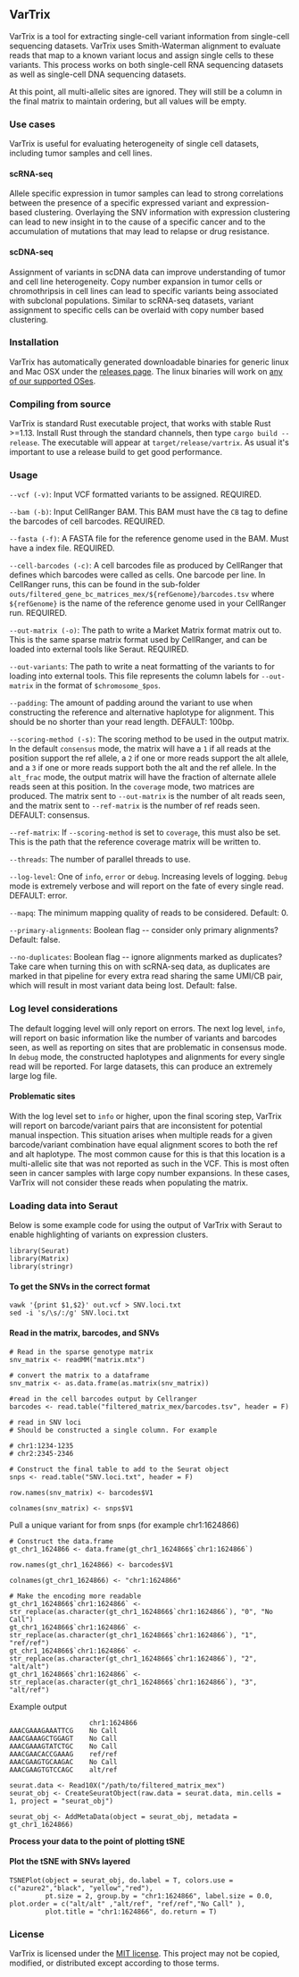 ## VarTrix

VarTrix is a tool for extracting single-cell variant information from single-cell sequencing datasets. VarTrix uses Smith-Waterman alignment to evaluate reads that map to a known variant locus and assign single cells to these variants. This process works on both single-cell RNA sequencing datasets as well as single-cell DNA sequencing datasets.

At this point, all multi-allelic sites are ignored. They will still be a column in the final matrix to maintain ordering, but all values will be empty.

### Use cases
VarTrix is useful for evaluating heterogeneity of single cell datasets, including tumor samples and cell lines. 

#### scRNA-seq
Allele specific expression in tumor samples can lead to strong correlations between the presence of a specific expressed variant and expression-based clustering. Overlaying the SNV information with expression clustering can lead to new insight in to the cause of a specific cancer and to the accumulation of mutations that may lead to relapse or drug resistance.

#### scDNA-seq
Assignment of variants in scDNA data can improve understanding of tumor and cell line heterogeneity. Copy number expansion in tumor cells or chromothripsis in cell lines can lead to specific variants being associated with subclonal populations. Similar to scRNA-seq datasets, variant assignment to specific cells can be overlaid with copy number based clustering.

### Installation

VarTrix has automatically generated downloadable binaries for generic linux and Mac OSX under the [releases page](https://github.com/10XGenomics/vartrix/releases). The linux binaries will work on [any of our supported OSes](https://support.10xgenomics.com/os-support). 

### Compiling from source
VarTrix is standard Rust executable project, that works with stable Rust >=1.13. Install Rust through the standard channels, then type `cargo build --release`. The executable will appear at `target/release/vartrix`. As usual it's important to use a release build to get good performance.

### Usage

`--vcf (-v)`: Input VCF formatted variants to be assigned. REQUIRED.

`--bam (-b)`: Input CellRanger BAM. This BAM must have the `CB` tag to define the barcodes of cell barcodes. REQUIRED.

`--fasta (-f)`: A FASTA file for the reference genome used in the BAM. Must have a index file. REQUIRED.

`--cell-barcodes (-c)`: A cell barcodes file as produced by CellRanger that defines which barcodes were called as cells. One barcode per line. In CellRanger runs, this can be found in the sub-folder `outs/filtered_gene_bc_matrices_mex/${refGenome}/barcodes.tsv` where `${refGenome}` is the name of the reference genome used in your CellRanger run. REQUIRED.

`--out-matrix (-o)`: The path to write a Market Matrix format matrix out to. This is the same sparse matrix format used by CellRanger, and can be loaded into external tools like Seraut. REQUIRED.

`--out-variants`: The path to write a neat formatting of the variants to for loading into external tools. This file represents the column labels for `--out-matrix` in the format of `$chromosome_$pos`.

`--padding`: The amount of padding around the variant to use when constructing the reference and alternative haplotype for alignment. This should be no shorter than your read length. DEFAULT: 100bp.

`--scoring-method (-s)`: The scoring method to be used in the output matrix. In the default `consensus` mode, the matrix will have a `1` if all reads at the position support the ref allele, a `2` if one or more reads support the alt allele, and a `3` if one or more reads support both the alt and the ref allele. In the `alt_frac` mode, the output matrix will have the fraction of alternate allele reads seen at this position. In the `coverage` mode, two matrices are produced. The matrix sent to `--out-matrix` is the number of alt reads seen, and the matrix sent to `--ref-matrix` is the number of ref reads seen. DEFAULT: consensus.

`--ref-matrix`: If `--scoring-method` is set to `coverage`, this must also be set. This is the path that the reference coverage matrix will be written to.

`--threads`: The number of parallel threads to use.

`--log-level`: One of `info`, `error` or `debug`. Increasing levels of logging. `Debug` mode is extremely verbose and will report on the fate of every single read. DEFAULT: error.

`--mapq`: The minimum mapping quality of reads to be considered. Default: 0.

`--primary-alignments`: Boolean flag -- consider only primary alignments? Default: false.

`--no-duplicates`: Boolean flag -- ignore alignments marked as duplicates? Take care when turning this on with scRNA-seq data, as duplicates are marked in that pipeline for every extra read sharing the same UMI/CB pair, which will result in most variant data being lost. Default: false.


### Log level considerations
The default logging level will only report on errors. The next log level, `info`, will report on basic information like the number of variants and barcodes seen, as well as reporting on sites that are problematic in consensus mode. In `debug` mode, the constructed haplotypes and alignments for every single read will be reported. For large datasets, this can produce an extremely large log file.

#### Problematic sites
With the log level set to `info` or higher, upon the final scoring step, VarTrix will report on barcode/variant pairs that are inconsistent for potential manual inspection. This situation arises when multiple reads for a given barcode/variant combination have equal alignment scores to both the ref and alt haplotype. The most common cause for this is that this location is a multi-allelic site that was not reported as such in the VCF. This is most often seen in cancer samples with large copy number expansions. In these cases, VarTrix will not consider these reads when populating the matrix.

### Loading data into Seraut

Below is some example code for using the output of VarTrix with Seraut to enable highlighting of variants on expression clusters.

```
library(Seurat)
library(Matrix)
library(stringr)
```

#### To get the SNVs in the correct format
```
vawk '{print $1,$2}' out.vcf > SNV.loci.txt
sed -i 's/\s/:/g' SNV.loci.txt 
```


#### Read in the matrix, barcodes, and SNVs
```
# Read in the sparse genotype matrix
snv_matrix <- readMM("matrix.mtx")

# convert the matrix to a dataframe
snv_matrix <- as.data.frame(as.matrix(snv_matrix))

#read in the cell barcodes output by Cellranger
barcodes <- read.table("filtered_matrix_mex/barcodes.tsv", header = F)

# read in SNV loci
# Should be constructed a single column. For example

# chr1:1234-1235
# chr2:2345-2346

# Construct the final table to add to the Seurat object
snps <- read.table("SNV.loci.txt", header = F)

row.names(snv_matrix) <- barcodes$V1

colnames(snv_matrix) <- snps$V1
```

Pull a unique variant for from snps (for example chr1:1624866)

```
# Construct the data.frame
gt_chr1_1624866 <- data.frame(gt_chr1_1624866$`chr1:1624866`)

row.names(gt_chr1_1624866) <- barcodes$V1

colnames(gt_chr1_1624866) <- "chr1:1624866"

# Make the encoding more readable
gt_chr1_1624866$`chr1:1624866` <- str_replace(as.character(gt_chr1_1624866$`chr1:1624866`), "0", "No Call")
gt_chr1_1624866$`chr1:1624866` <- str_replace(as.character(gt_chr1_1624866$`chr1:1624866`), "1", "ref/ref")
gt_chr1_1624866$`chr1:1624866` <- str_replace(as.character(gt_chr1_1624866$`chr1:1624866`), "2", "alt/alt")
gt_chr1_1624866$`chr1:1624866` <- str_replace(as.character(gt_chr1_1624866$`chr1:1624866`), "3", "alt/ref")
```

Example output
```
                    chr1:1624866
AAACGAAAGAAATTCG	No Call			
AAACGAAAGCTGGAGT	No Call			
AAACGAAAGTATCTGC	No Call			
AAACGAACACCGAAAG	ref/ref			
AAACGAAGTGCAAGAC	No Call			
AAACGAAGTGTCCAGC	alt/ref
```

```
seurat.data <- Read10X("/path/to/filtered_matrix_mex")
seurat_obj <- CreateSeuratObject(raw.data = seurat.data, min.cells = 1, project = "seurat_obj")

seurat_obj <- AddMetaData(object = seurat_obj, metadata = gt_chr1_1624866)
```

**Process your data to the point of plotting tSNE**


#### Plot the tSNE with SNVs layered
```
TSNEPlot(object = seurat_obj, do.label = T, colors.use = c("azure2","black", "yellow","red"), 
         pt.size = 2, group.by = "chr1:1624866", label.size = 0.0, plot.order = c("alt/alt" ,"alt/ref", "ref/ref","No Call" ),
         plot.title = "chr1:1624866", do.return = T)
```


### License
VarTrix is licensed under the [MIT license](http://opensource.org/licenses/MIT). This project may not be copied, modified, or distributed except according to those terms.
